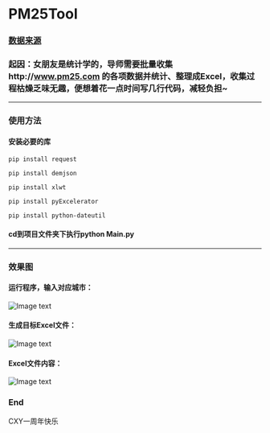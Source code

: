 # PM25Tool
### [数据来源](http://www.pm25.com)
### 起因：女朋友是统计学的，导师需要批量收集http://www.pm25.com 的各项数据并统计、整理成Excel，收集过程枯燥乏味无趣，便想着花一点时间写几行代码，减轻负担~
***
### 使用方法
#### 安装必要的库
```
pip install request
```
```
pip install demjson
```
```
pip install xlwt
```
```
pip install pyExcelerator
```
```
pip install python-dateutil
```
#### cd到项目文件夹下执行python Main.py
***
### 效果图
#### 运行程序，输入对应城市：
![Image text](http://www.zxlee.cn/PM25ToolDemoImg/img1.png)

#### 生成目标Excel文件：
![Image text](http://www.zxlee.cn/PM25ToolDemoImg/img2.png)

#### Excel文件内容：
![Image text](http://www.zxlee.cn/PM25ToolDemoImg/img3.png)

### End
CXY一周年快乐
